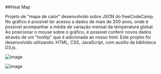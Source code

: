 ##Heat Map

Projeto de "mapa de calor" desenvolvido sobre JSON do freeCodeCamp.
No gráfico é possível ter acesso a dados de mais de 200 anos, onde é possível acompanhar a média de variação mensal da temperatura global.
Ao posicionar o mouse sobre o gráfico, é possível conferir novos dados através de um "tooltip" que é adicionada ao nosso html.
Este projeto foi desenvolvido utilizando: HTML, CSS, JavaScript, com auxílio da biblioteca D3.js.

![image](https://github.com/pedroAugtIn/Heat-Map-D3/assets/158518938/d1497230-5d59-4c7a-95f9-bf60548adfa7)

![image](https://github.com/pedroAugtIn/Heat-Map-D3/assets/158518938/92ee151f-becb-4c31-b620-ffc0b302f6dd)
